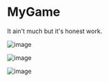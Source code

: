 # MyGame

It ain't much but it's honest work.

![image](https://user-images.githubusercontent.com/111496194/185786025-8acc55b0-df0d-4e42-9a9a-79c240fb5609.png)

![image](https://user-images.githubusercontent.com/111496194/185786052-9557ad92-b78e-4ca9-baa8-7271912e91c6.png)

![image](https://user-images.githubusercontent.com/111496194/185786084-7146f4ed-e55f-4810-b22a-6145c263d209.png)


